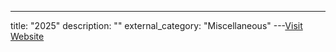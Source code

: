 ---
title: "2025"
description: ""
external_category: "Miscellaneous"
---[Visit Website](https://github.com/ycdxsb/PocOrExp_in_Github/tree/main/2025/README.md)

